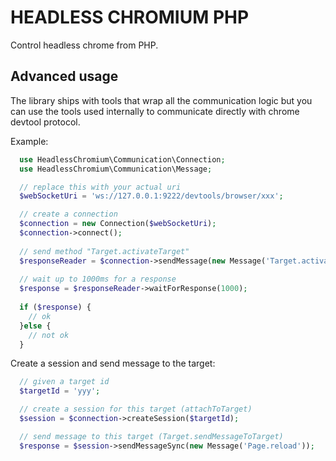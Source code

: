 HEADLESS CHROMIUM PHP
=====================


Control headless chrome from PHP.




Advanced usage
--------------

The library ships with tools that wrap all the communication logic but you can use the tools used internally to 
communicate directly with chrome devtool protocol.

Example:

```php
  use HeadlessChromium\Communication\Connection;
  use HeadlessChromium\Communication\Message;

  // replace this with your actual uri
  $webSocketUri = 'ws://127.0.0.1:9222/devtools/browser/xxx';

  // create a connection
  $connection = new Connection($webSocketUri);
  $connection->connect();
  
  // send method "Target.activateTarget"
  $responseReader = $connection->sendMessage(new Message('Target.activateTarget', ['targetId' => 'xxx']));
  
  // wait up to 1000ms for a response
  $response = $responseReader->waitForResponse(1000);
  
  if ($response) {
    // ok
  }else {
    // not ok
  }
```

Create a session and send message to the target:

```php
  // given a target id
  $targetId = 'yyy';

  // create a session for this target (attachToTarget)
  $session = $connection->createSession($targetId);

  // send message to this target (Target.sendMessageToTarget)
  $response = $session->sendMessageSync(new Message('Page.reload'));
```